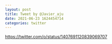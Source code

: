 ```yaml
--- 
layout: post 
title: Tweet by @Javier_aju 
date: 2021-06-23 1624454714 
categories: twitter 
--- 
```

https://twitter.com/o/status/1407691120839069707